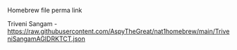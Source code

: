 Homebrew file perma link

Triveni Sangam - https://raw.githubusercontent.com/AspyTheGreat/nat1homebrew/main/TriveniSangamAGIDRKTCT.json

